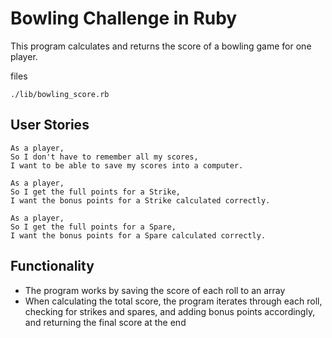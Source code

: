Bowling Challenge in Ruby
=================

This program calculates and returns the score of a bowling game for one player.

files

```
./lib/bowling_score.rb
```

## User Stories

```
As a player,
So I don't have to remember all my scores,
I want to be able to save my scores into a computer.

As a player,
So I get the full points for a Strike,
I want the bonus points for a Strike calculated correctly.

As a player,
So I get the full points for a Spare,
I want the bonus points for a Spare calculated correctly.
```
## Functionality

* The program works by saving the score of each roll to an array
* When calculating the total score, the program iterates through each roll, checking for strikes and spares, and adding bonus points accordingly, and returning the final score at the end
